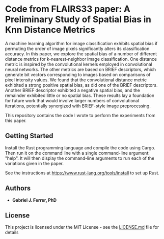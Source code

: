 # Code from FLAIRS33 paper: A Preliminary Study of Spatial Bias in Knn Distance Metrics

A machine learning algorithm for image classification exhibits spatial bias if permuting the order of image pixels significantly alters its classification accuracy. In this paper, we explore the spatial bias of a number of different distance metrics for k-nearest-neighbor image classification. One distance metric is inspired by the convolutional kernels employed in convolutional neural networks. The other metrics are based on BRIEF descriptors, which generate bit vectors corresponding to images based on comparisons of pixel intensity values. We found that the convolutional distance metric exhibited a strong positive spatial bias, as did one of the BRIEF descriptors. Another BRIEF descriptor exhibited a negative spatial bias, and the remainder exhibited little or no spatial bias. These results lay a foundation for future work that would involve larger numbers of convolutional iterations, potentially synergized with BRIEF-style image preprocessing.

This repository contains the code I wrote to perform the experiments from this paper.

## Getting Started

Install the Rust programming language and compile the code using Cargo. Then run it on the command line with a single command-line argument: "help". It will then display the command-line arguments to run each of the variations given in the paper.

See the instructions at https://www.rust-lang.org/tools/install to set up Rust.


## Authors

* **Gabriel J. Ferrer, PhD**

## License

This project is licensed under the MIT License - see the [LICENSE.md](LICENSE.md) file for details

